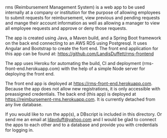 rms (Reimbursement Management System) is a web app to be used internally at a company or institution for the purpose
of allowing employees to submit requests for reimbursement, view previous and pending requests and mange their account
information as well as allowing a manager to view all employee requests and approve or deny those requests.

The app is created using Java, a Maven build, and a Spring Boot framework on the back end connecting to an AWS RDS using Postgresql. 
It uses Angular and Bootstrap to create the font end. The front end application for this app can be found at:
https://github.com/LandisDuffett/rms-frontend

The app uses Heroku for automating the build, CI and deployment (rms-front-end.herokuapp.com) with the help of a simple Node server
for deploying the front end. 

The front end app is deployed at https://rms-front-end.herokuapp.com. Because the app does not allow new registrations, it is only accessible 
with preassigned credentials. The back end (this app) is deployed at https://reimbursement-rms.herokuapp.com. It is currently detached
from any live database. 

If you would like to run the app(s), a DBscript is included in this directory. Or send me an email at ldavduff@yahoo.com and I would be glad
to connect the apps to each other and to a database and provide you with credentials for logging in.
